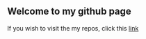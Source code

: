 ## Welcome to my github page

If you wish to visit the my repos, click this [link](https://github.com/aadarshashutosh?tab=repositories)
